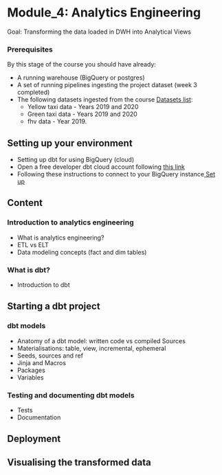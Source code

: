 # Module_4: Analytics Engineering 
Goal: Transforming the data loaded in DWH into Analytical Views

### Prerequisites
By this stage of the course you should have already: 

- A running warehouse (BigQuery or postgres) 
- A set of running pipelines ingesting the project dataset (week 3 completed)
- The following datasets ingested from the course [Datasets list](https://github.com/DataTalksClub/nyc-tlc-data/): 
  * Yellow taxi data - Years 2019 and 2020
  * Green taxi data - Years 2019 and 2020 
  * fhv data - Year 2019. 

## Setting up your environment 
  
- Setting up dbt for using BigQuery (cloud)
- Open a free developer dbt cloud account following [this link](https://www.getdbt.com/signup/)
- Following these instructions to connect to your BigQuery instance[ Set up](dbt_cloud_setup.md)


## Content

### Introduction to analytics engineering

* What is analytics engineering?
* ETL vs ELT 
* Data modeling concepts (fact and dim tables)



### What is dbt? 

* Introduction to dbt 



## Starting a dbt project



### dbt models

* Anatomy of a dbt model: written code vs compiled Sources
* Materialisations: table, view, incremental, ephemeral  
* Seeds, sources and ref  
* Jinja and Macros 
* Packages 
* Variables


### Testing and documenting dbt models
* Tests  
* Documentation 



## Deployment



## Visualising the transformed data
